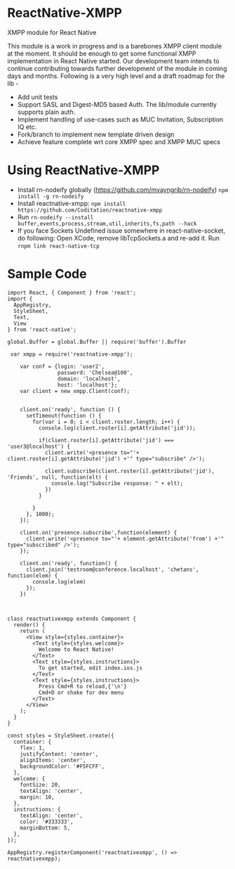 # ReactNative-XMPP
XMPP module for React Native

This module is a work in progress and is a barebones XMPP client module at the moment. It should be enough to get some functional XMPP implementation in React Native started. Our development team intends to continue contributing towards further development of the module in coming days and months. Following is a very high level and a draft roadmap for the lib -

- Add unit tests
- Support SASL and Digest-MD5 based Auth. The lib/module currently supports plain auth.
- Implement handling of use-cases such as MUC Invitation, Subscription IQ etc.
- Fork/branch to implement new template driven design
- Achieve feature complete wrt core XMPP spec and XMPP MUC specs

# Using ReactNative-XMPP

- Install rn-nodeify globally (https://github.com/mvayngrib/rn-nodeify) ``` npm install -g rn-nodeify ```
- Install reactnative-xmpp: ``` npm install https://github.com/Coditation/reactnative-xmpp ```
- Run ``` rn-nodeify --install buffer,events,process,stream,util,inherits,fs,path --hack ```
- If you face Sockets Undefined issue somewhere in react-native-socket, do following: Open XCode, remove libTcpSockets.a and re-add it. Run ``` rnpm link react-native-tcp ```


# Sample Code

```
import React, { Component } from 'react';
import {
  AppRegistry,
  StyleSheet,
  Text,
  View
} from 'react-native';

global.Buffer = global.Buffer || require('buffer').Buffer

 var xmpp = require('reactnative-xmpp');

    var conf = {login: 'user2',
                password: 'Chelsea@100',
                domain: 'localhost',
                host: 'localhost'};
    var client = new xmpp.Client(conf);


    client.on('ready', function () {
      setTimeout(function () {
        for(var i = 0; i < client.roster.length; i++) {
          console.log(client.roster[i].getAttribute('jid'));

          if(client.roster[i].getAttribute('jid') === 'user3@localhost') {
            client.write('<presence to="'+ client.roster[i].getAttribute('jid') +'" type="subscribe" />');

            client.subscribe(client.roster[i].getAttribute('jid'), 'Friends', null, function(elt) {
              console.log("Subscribe response: " + elt);
            })
          }

        }              
      }, 1000);
    });

    client.on('presence.subscribe',function(element) {
      client.write('<presence to="'+ element.getAttribute('from') +'" type="subscribed" />');
    });

    client.on('ready', function() {
      client.join('testroom@conference.localhost', 'chetans', function(elem) {
        console.log(elem)
      });
    })
    


class reactnativexmpp extends Component {
  render() {
    return (
      <View style={styles.container}>
        <Text style={styles.welcome}>
          Welcome to React Native!
        </Text>
        <Text style={styles.instructions}>
          To get started, edit index.ios.js
        </Text>
        <Text style={styles.instructions}>
          Press Cmd+R to reload,{'\n'}
          Cmd+D or shake for dev menu
        </Text>
      </View>
    );
  }
}

const styles = StyleSheet.create({
  container: {
    flex: 1,
    justifyContent: 'center',
    alignItems: 'center',
    backgroundColor: '#F5FCFF',
  },
  welcome: {
    fontSize: 20,
    textAlign: 'center',
    margin: 10,
  },
  instructions: {
    textAlign: 'center',
    color: '#333333',
    marginBottom: 5,
  },
});

AppRegistry.registerComponent('reactnativexmpp', () => reactnativexmpp);

```
